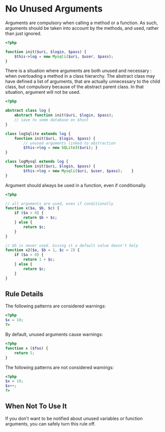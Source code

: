 <!-- Good Practices -->
# No Unused Arguments

Arguments are compulsory when calling a method or a function. As such, arguments should be taken into account by the methods, and used, rather than just ignored. 

```php
<?php

function init($uri, $login, $pass) {
	$this->log = new Mysqli($uri, $user, $pass);
}

```

There is a situation where arguments are both unused and necessary : when overloading a method in a class hierarchy. The abstract class may have defined a list of arguments, that are actually unnecessary to the child class, but compulsory because of the abstract parent class. In that situation, argument will not be used. 

```php
<?php

abstract class log {
	abstract function init($uri, $login, $pass);
	// save to some database on $host
}

class logSqlite extends log {
	function init($uri, $login, $pass) {
		// unused arguments linked to abstraction
		$this->log = new SQLite3($uri);	}
}

class logMysql extends log {
	function init($uri, $login, $pass) {
		$this->log = new Mysqli($uri, $user, $pass);	}
}

```

Argument should always be used in a function, even if conditionally.

```php
<?php

// all arguments are used, even if conditionally
function x($a, $b, $c) {
	if ($a > 0) {
		return $b + $c;
	} else {
		return $c;
	}
}

// $b is never used. Giving it a default value doesn't help
function x2($a, $b = 1, $c = 2) {
	if ($a > 0) {
		return 1 + $c;
	} else {
		return $c;
	}
}

```


## Rule Details

The following patterns are considered warnings:

```php
<?php
$x = 10; 
?>
```

By default, unused arguments cause warnings:

```php
<?php
function x ($foo) {
    return 5;
}
```

The following patterns are not considered warnings:

```php
<?php
$x = 10;
$x++;
?>
```

## When Not To Use It

If you don't want to be notified about unused variables or function arguments, you can safely turn this rule off.
